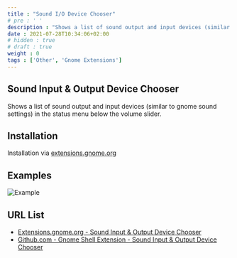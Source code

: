 ```yaml
---
title : "Sound I/O Device Chooser"
# pre : ' '
description : "Shows a list of sound output and input devices (similar to gnome sound settings) in the status menu below the volume slider."
date : 2021-07-28T10:34:06+02:00
# hidden : true
# draft : true
weight : 0
tags : ['Other', 'Gnome Extensions']
---
```


## Sound Input & Output Device Chooser

Shows a list of sound output and input devices (similar to gnome sound settings) in the status menu below the volume slider.

## Installation

Installation via [extensions.gnome.org](https://extensions.gnome.org/extension/906/sound-output-device-chooser/)

## Examples

![Example](images/example.png)

## URL List

- [Extensions.gnome.org - Sound Input & Output Device Chooser](https://extensions.gnome.org/extension/906/sound-output-device-chooser/)
- [Github.com - Gnome Shell Extension - Sound Input & Output Device Chooser](https://github.com/kgshank/gse-sound-output-device-chooser)
